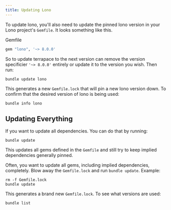 ```yaml
---
title: Updating Lono
---
```


To update lono, you'll also need to update the pinned lono version in your Lono project's `Gemfile`. It looks something like this.

Gemfile

```ruby
gem "lono", '~> 8.0.0'
```

So to update terrapace to the next version can remove the version specificier `'~> 8.0.0'` entirely or update it to the version you wish.  Then run:

    bundle update lono

This generates a new `Gemfile.lock` that will pin a new lono version down. To confirm that the desired version of lono is being used:

    bundle info lono

## Updating Everything

If you want to update all dependencies. You can do that by running:

    bundle update

This updates all gems defined in the `Gemfile` and still try to keep implied dependencies generally pinned.

Often, you want to update all gems, including implied dependencies, completely. Blow away the `Gemfile.lock` and run `bundle update`. Example:

    rm -f Gemfile.lock
    bundle update

This generates a brand new `Gemfile.lock`. To see what versions are used:

    bundle list
